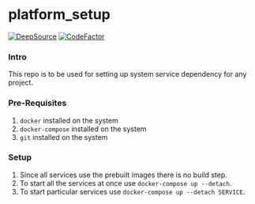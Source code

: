 platform_setup
==============

[![DeepSource](https://deepsource.io/gh/unofficialopensource-knit/platform_setup.svg/?label=active+issues&show_trend=true)](https://deepsource.io/gh/unofficialopensource-knit/platform_setup/?ref=repository-badge)
[![CodeFactor](https://www.codefactor.io/repository/github/unofficialopensource-knit/platform_setup/badge)](https://www.codefactor.io/repository/github/unofficialopensource-knit/platform_setup)

### Intro
This repo is to be used for setting up system service dependency for any project.

### Pre-Requisites
1. `docker` installed on the system
2. `docker-compose` installed on the system
3. `git` installed on the system

### Setup
1. Since all services use the prebuilt images there is no build step.
2. To start all the services at once use `docker-compose up --detach`.
3. To start particular services use `docker-compose up --detach SERVICE`.
